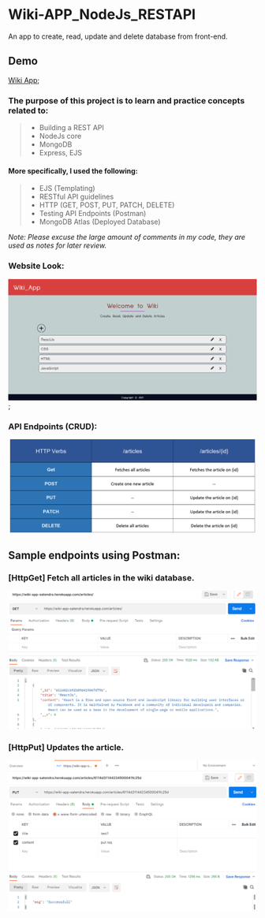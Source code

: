 # Wiki-APP_NodeJs_RESTAPI

An app  to create, read, update and delete database from front-end.

## Demo

[Wiki App](https://wiki-app-satendra.herokuapp.com/);

### The purpose of this project is to learn and practice concepts related to:
> - Building a REST API
> - NodeJs core
> - MongoDB
> - Express, EJS

#### More specifically, I used the following:
> - EJS (Templating)
> - RESTful API guidelines
> - HTTP (GET, POST, PUT, PATCH, DELETE)
> - Testing API Endpoints (Postman)
> - MongoDB Atlas (Deployed Database)

*Note: Please excuse the large amount of comments in my code, they are used as notes for later review.*

### Website Look:

![image](https://github.com/Satendra-EXE/ScreenShot-wiki-app/blob/main/Wiki_Screenshot.png);

### API Endpoints (CRUD):

![image](https://github.com/Satendra-EXE/ScreenShot-wiki-app/blob/main/api_endpoints.png)

## Sample endpoints using Postman:

### [HttpGet] Fetch all articles in the wiki database.

![image](https://github.com/Satendra-EXE/ScreenShot-wiki-app/blob/main/get_req.png)

### [HttpPut] Updates the article.

![image](https://github.com/Satendra-EXE/ScreenShot-wiki-app/blob/main/put_req.png)
